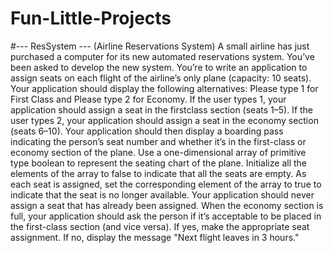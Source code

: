 # Fun-Little-Projects 
#--- ResSystem ---
(Airline Reservations System) A small airline has just purchased a computer for its new automated
reservations system. You’ve been asked to develop the new system. You’re to write an application
to assign seats on each flight of the airline’s only plane (capacity: 10 seats).
Your application should display the following alternatives: Please type 1 for First Class and
Please type 2 for Economy. If the user types 1, your application should assign a seat in the firstclass
section (seats 1–5). If the user types 2, your application should assign a seat in the economy
section (seats 6–10). Your application should then display a boarding pass indicating the person’s
seat number and whether it’s in the first-class or economy section of the plane.
Use a one-dimensional array of primitive type boolean to represent the seating chart of the
plane. Initialize all the elements of the array to false to indicate that all the seats are empty. As
each seat is assigned, set the corresponding element of the array to true to indicate that the seat is
no longer available.
Your application should never assign a seat that has already been assigned. When the economy
section is full, your application should ask the person if it’s acceptable to be placed in the first-class
section (and vice versa). If yes, make the appropriate seat assignment. If no, display the message
"Next flight leaves in 3 hours."

